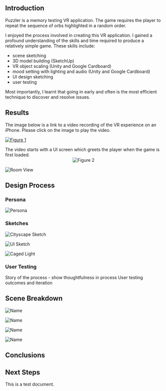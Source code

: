## Introduction
Puzzler is a memory testing VR application. The game requires the player to repeat the sequence of orbs highlighted in a random order.

I enjoyed the process involved in creating this VR application. I gained a profound understanding of the skills and time required to produce a relatively simple game. These skills include: 
- scene sketching
- 3D model building (SketchUp)
- VR object scaling (Unity and Google Cardboard)
- mood setting with lighting and audio (Unity and Google Cardboard)
- UI design sketching
- user testing

Most importantly, I learnt that going in early and often is the most efficient technique to discover and resolve issues.
 
## Results

The image below is a link to a video recording of the VR experience on an iPhone. Please click on the image to play the video.

[![Figure 1](https://img.youtube.com/vi/pZc5vHyaPdE/0.jpg)](https://www.youtube.com/watch?v=pZc5vHyaPdE "VR Experience on iPhone")

The video starts with a UI screen which greets the player when the game is first loaded.
<span style="display:block;text-align:center">![Figure 2](media/vrstart.png?raw=true "Start UI")
</span>

![](media/vrroomviewcenter.png?raw=true "Room View")

## Design Process
### Persona
![](media/persona.png?raw=true "Persona")

### Sketches
![](media/cityscape.jpg?raw=true "Cityscape Sketch")

![](media/uisketches.png?raw=true "UI Sketch")

![](media/cagedlight.png?raw=true "Caged Light")

### User Testing
Story of the process - show thoughtfulness in process
User testing outcomes and iteration

## Scene Breakdown
![](media/startscene.png?raw=true "Name")

![](media/gamelight.png?raw=true "Name")

![](media/playscene.png?raw=true "Name")

![](media/restartscene.png?raw=true "Name")

## Conclusions

## Next Steps
This is a test document.